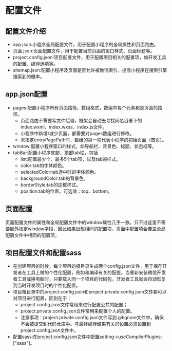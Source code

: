# 配置文件
## 配置文件介绍
- app.json:小程序全局配置文件，用于配置小程序的全局属性和页面路由。
- 页面.json:页面配置文件，用于配置当前页面的窗口样式、页面标题等。
- project.config.json:项目配置文件，用于配置项目相关的配置项，如开发工具的配置、编译选项等。
- sitemap.json:配置小程序及页面是否允许被微信索引，提高小程序在搜索引擎搜索到的概率。
## app.json配置
- pages:配置小程序所有页面路径，数组格式，数组中每个元素都是页面的路径。
  - 页面路由不需要写文件后缀，框架会自动去寻找同名目录下的index.wxml、index.wxss、index.js文件。
  - 小程序中新增/减少页面，都需要对pages数组进行修改。
  - 未指定entryPagePath时，数组的第一项代表小程序的初始页面（首页）。
- window:配置小程序窗口的样式，如导航栏、背景色、标题、状态框等。
- tabBar:配置小程序底部、顶部tab栏，包括  
  - list:配置最少个、最多5个tab项，以及tab的样式。
  - color:tab的字体颜色。
  - selectedColor:tab选中时的字体颜色。
  - backgroundColor:tab的背景色。
  - borderStyle:tab的边框样式。
  - position:tab的位置，可选值：top、bottom。
## 页面配置
页面配置文件的属性和全局配置文件中的window属性几乎一致，只不过这里不需要额外指定window字段，因此如果出现相同的配置项，页面中配置项会覆盖全局配置文件中相同的配置项。
## 项目配置文件和配置sass
- 在创建项目的时候，每个项目的根目录生成两个config.json文件，用于保存开发者在工具上做的个性化配置，例如和编译有关的配置。当重新安装微信开发者工具或换电脑时，只要载入同一个项目的代码包，开发者工具就会自动恢复到当时开发项目时的个性化配置。
- 项目根目录中的project.config.json和project.private.config.json文件都可以对项目进行配置，区别在于：
  - project.config.json文件常用来进行配置公共的配置；
  - project.private.config.json文件常用来配置个人的配置。
  - 注意事项：project.private.config.json文件写到.gitignore文件中，确保不会被提交到代码仓库中。与最终编译结果有关的设置必须设置到project.config.json文件中。
- 配置sass:在project.config.json文件中配置setting->useCompilerPlugins:["sass"]。